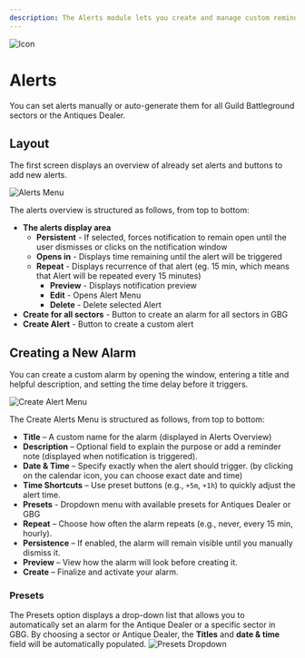 ```yaml
--- 
description: The Alerts module lets you create and manage custom reminders 
--- 
```

![Icon](https://github.com/user-attachments/assets/fb0ef894-2727-4f76-b688-be77f2130719)

# Alerts

You can set alerts manually or auto-generate them for all Guild Battleground sectors or the Antiques Dealer.

## Layout

The first screen displays an overview of already set alerts and buttons to add new alerts.

![Alerts Menu](https://github.com/user-attachments/assets/13daaad4-6ca9-402c-a26a-be51b31a5cd0)

The alerts overview is structured as follows, from top to bottom:
- **The alerts display area**
  - **Persistent** - If selected, forces notification to remain open until the user dismisses or clicks on the notification window 
  - **Opens in** - Displays time remaining until the alert will be triggered
  - **Repeat** - Displays recurrence of that alert (eg. 15 min, which means that Alert will be repeated every 15 minutes)
    - **Preview** - Displays notification preview
    - **Edit** - Opens Alert Menu
    - **Delete** - Delete selected Alert
- **Create for all sectors** - Button to create an alarm for all sectors in GBG
- **Create Alert** - Button to create a custom alert

## Creating a New Alarm

You can create a custom alarm by opening the window, entering a title and helpful description, and setting the time delay before it triggers.

![Create Alert Menu](https://github.com/user-attachments/assets/3bab36c3-9984-4a1c-8d4b-82b3c140c3dc)

The Create Alerts Menu is structured as follows, from top to bottom:
- **Title** – A custom name for the alarm (displayed in Alerts Overview)
- **Description** – Optional field to explain the purpose or add a reminder note (displayed when notification is triggered).
- **Date & Time** – Specify exactly when the alert should trigger. (by clicking on the calendar icon, you can choose exact date and time)
- **Time Shortcuts** – Use preset buttons (e.g., `+5m`, `+1h`) to quickly adjust the alert time.
- **Presets** - Dropdown menu with available presets for Antiques Dealer or GBG
- **Repeat** – Choose how often the alarm repeats (e.g., never, every 15 min, hourly).
- **Persistence** – If enabled, the alarm will remain visible until you manually dismiss it.
- **Preview** – View how the alarm will look before creating it.
- **Create** – Finalize and activate your alarm.

### Presets

The Presets option displays a drop-down list that allows you to automatically set an alarm for the Antique Dealer or a specific sector in GBG.
By choosing a sector or Antique Dealer, the **Titles** and **date & time** field will be automatically populated.
![Presets Dropdown](https://github.com/user-attachments/assets/6c31eb23-5650-4e12-bea7-13d7b2f872d6)

